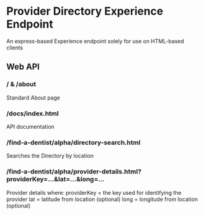 # Provider Directory Experience Endpoint
An express-based Experience endpoint solely for use on HTML-based clients


## Web API

### / & /about
Standard About page

### /docs/index.html
API documentation

### /find-a-dentist/alpha/directory-search.html
Searches the Directory by location

### /find-a-dentist/alpha/provider-details.html?providerKey=...&lat=...&long=...
Provider details where:
  providerKey = the key used for identifying the provider
  lat = latitude from location (optional)
  long = longitude from location (optional)


